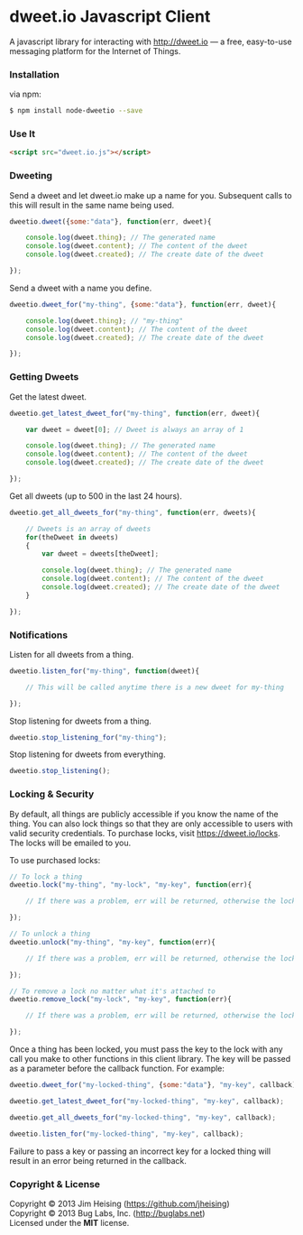 # dweet.io Javascript Client

A javascript library for interacting with http://dweet.io — a free, easy-to-use messaging platform for the Internet of Things.

### Installation

via npm:
```bash
$ npm install node-dweetio --save
```

### Use It

```html
<script src="dweet.io.js"></script>
```

### Dweeting

Send a dweet and let dweet.io make up a name for you. Subsequent calls to this will result in the same name being used.
```js
dweetio.dweet({some:"data"}, function(err, dweet){

    console.log(dweet.thing); // The generated name
    console.log(dweet.content); // The content of the dweet
    console.log(dweet.created); // The create date of the dweet

});
```

Send a dweet with a name you define.
```js
dweetio.dweet_for("my-thing", {some:"data"}, function(err, dweet){

    console.log(dweet.thing); // "my-thing"
    console.log(dweet.content); // The content of the dweet
    console.log(dweet.created); // The create date of the dweet

});
```

### Getting Dweets

Get the latest dweet.
```js
dweetio.get_latest_dweet_for("my-thing", function(err, dweet){

    var dweet = dweet[0]; // Dweet is always an array of 1

    console.log(dweet.thing); // The generated name
    console.log(dweet.content); // The content of the dweet
    console.log(dweet.created); // The create date of the dweet

});
```

Get all dweets (up to 500 in the last 24 hours).
```js
dweetio.get_all_dweets_for("my-thing", function(err, dweets){

    // Dweets is an array of dweets
    for(theDweet in dweets)
    {
        var dweet = dweets[theDweet];

        console.log(dweet.thing); // The generated name
        console.log(dweet.content); // The content of the dweet
        console.log(dweet.created); // The create date of the dweet
    }

});
```

### Notifications

Listen for all dweets from a thing.
```js
dweetio.listen_for("my-thing", function(dweet){

    // This will be called anytime there is a new dweet for my-thing

});
```

Stop listening for dweets from a thing.
```js
dweetio.stop_listening_for("my-thing");
```

Stop listening for dweets from everything.
```js
dweetio.stop_listening();
```

### Locking & Security

By default, all things are publicly accessible if you know the name of the thing. You can also lock things so that they are only accessible to users with valid security credentials. To purchase locks, visit https://dweet.io/locks. The locks will be emailed to you.

To use purchased locks:

```js
// To lock a thing
dweetio.lock("my-thing", "my-lock", "my-key", function(err){

    // If there was a problem, err will be returned, otherwise the lock was successful.

});

// To unlock a thing
dweetio.unlock("my-thing", "my-key", function(err){

    // If there was a problem, err will be returned, otherwise the lock was successful.

});

// To remove a lock no matter what it's attached to
dweetio.remove_lock("my-lock", "my-key", function(err){

    // If there was a problem, err will be returned, otherwise the lock was successful.

});
```

Once a thing has been locked, you must pass the key to the lock with any call you make to other functions in this client library. The key will be passed as a parameter before the callback function. For example:

```js
dweetio.dweet_for("my-locked-thing", {some:"data"}, "my-key", callback);

dweetio.get_latest_dweet_for("my-locked-thing", "my-key", callback);

dweetio.get_all_dweets_for("my-locked-thing", "my-key", callback);

dweetio.listen_for("my-locked-thing", "my-key", callback);
```

Failure to pass a key or passing an incorrect key for a locked thing will result in an error being returned in the callback.

### Copyright & License

Copyright © 2013 Jim Heising (https://github.com/jheising)
<br/>
Copyright © 2013 Bug Labs, Inc. (http://buglabs.net)
<br/>
Licensed under the **MIT** license.

